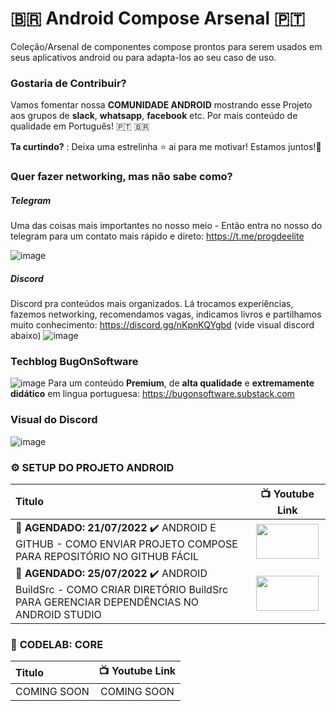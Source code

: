 # 🇧🇷 Android Compose Arsenal 🇵🇹
Coleção/Arsenal de componentes compose prontos para serem usados em seus aplicativos android ou para adapta-los ao seu caso de uso. 

### Gostaria de Contribuir?
Vamos fomentar nossa **COMUNIDADE ANDROID** mostrando esse Projeto aos grupos de **slack**, **whatsapp**, **facebook** etc. Por mais conteúdo de qualidade em Português! 🇵🇹 🇧🇷 


**Ta curtindo?** : Deixa uma estrelinha ⭐ ai para me motivar! Estamos juntos!👊

### Quer fazer networking, mas não sabe como? 
##### Telegram
Uma das coisas mais importantes no nosso meio - Então entra no nosso do telegram para um contato mais rápido e direto: https://t.me/progdeelite

![image](https://user-images.githubusercontent.com/1042887/169701787-dba72b6f-c5b7-4d34-9d51-0052a7b40443.png)
 
##### Discord
Discord pra conteúdos mais organizados. Lá trocamos experiências, fazemos networking, recomendamos vagas, indicamos livros e partilhamos muito conhecimento: https://discord.gg/nKpnKQYgbd (vide visual discord abaixo)
![image](https://user-images.githubusercontent.com/1042887/169702116-58afbad3-7c7b-4bcc-a0f2-a87fb67de909.png)

### Techblog BugOnSoftware
![image](https://user-images.githubusercontent.com/1042887/169701550-95fba04e-121e-435a-a4dd-7ba84d17fd6f.png)
Para um conteúdo **Premium**, de **alta qualidade** e **extremamente didático** em lingua portuguesa: https://bugonsoftware.substack.com 

### Visual do Discord
![image](https://user-images.githubusercontent.com/1042887/168490867-d21f4f74-0747-421c-af84-4bc3ad5ce500.png)

### ⚙️ **SETUP DO PROJETO ANDROID**
| Titulo        | 📺 Youtube Link |
| :------------- |:-------------:|
| **🚩 AGENDADO: 21/07/2022** ✔️ ANDROID E GITHUB - COMO ENVIAR PROJETO COMPOSE PARA REPOSITÓRIO NO GITHUB FÁCIL | <a href="https://youtu.be/5031eqGD4xU" target="_blank"><img src="https://github.com/treslines/android_compose_arsenal/blob/main/app/src/main/mini/%5BANDROID-E-GITHUB%5D-COMO-ENVIAR-PROJETO-COMPOSE-PARA-REPOSIT%C3%93RIO-NO-GITHUB-F%C3%81CIL.png" width="100" height="56"></a> |
| **🚩 AGENDADO: 25/07/2022** ✔️ ANDROID BuildSrc - COMO CRIAR DIRETÓRIO BuildSrc PARA GERENCIAR DEPENDÊNCIAS NO ANDROID STUDIO | <a href="https://youtu.be/2QCfcKHd9M8" target="_blank"><img src="https://github.com/treslines/android_compose_arsenal/blob/main/app/src/main/mini/%5BANDROID-BuildSrc%5D-COMO-CRIAR-DIRET%C3%93RIO-BuildSrc-PARA-GERENCIAR-DEPEND%C3%8ANCIAS-NO-ANDROID-STUDIO.png" width="100" height="56"></a> |


### 🧪 **CODELAB: CORE**
| Titulo        | 📺 Youtube Link |
| :------------- |:-------------:|
| COMING SOON | COMING SOON |
